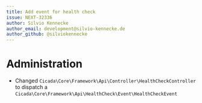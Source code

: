 ```yaml
---
title: Add event for health check
issue: NEXT-32336
author: Silvio Kennecke
author_email: development@silvio-kennecke.de
author_github: @silviokennecke
---
```

# Administration
* Changed `Cicada\Core\Framework\Api\Controller\HealthCheckController` to dispatch a `Cicada\Core\Framework\Api\HealthCheck\Event\HealthCheckEvent` 
